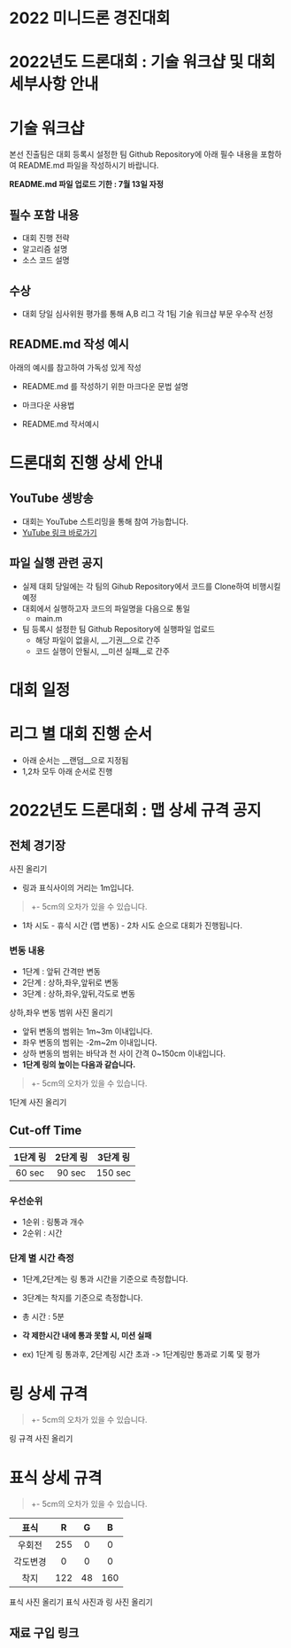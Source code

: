 # 2022 미니드론 경진대회

# 2022년도 드론대회 : 기술 워크샵 및 대회 세부사항 안내

# 기술 워크샵

본선 진출팀은 대회 등록시 설정한 팀 Github Repository에 아래 필수 내용을 포함하여 README.md 파일을 작성하시기 바랍니다.

__README.md 파일 업로드 기한 : 7월 13일 자정__

## 필수 포함 내용

* 대회 진행 전략
* 알고리즘 설명
* 소스 코드 설명


## 수상
* 대회 당일 심사위원 평가를 통해 A,B 리그 각 1팀 기술 워크샵 부문 우수작 선정


## README.md 작성 예시

아래의 예시를 참고하여 가독성 있게 작성
* README.md 를 작성하기 위한 마크다운 문법 설명
* 마크다운 사용법

* README.md 작서예시


# 드론대회 진행 상세 안내

## YouTube 생방송
* 대회는 YouTube 스트리밍을 통해 참여 가능합니다.
* [YuTube 링크 바로가기]()

## 파일 실행 관련 공지
* 실제 대회 당일에는 각 팀의 Gihub Repository에서 코드를 Clone하여 비행시킬 예정
* 대회에서 실행하고자 코드의 파일명을 다음으로 통일
  * main.m
* 팀 등록시 설정한 팀 Github Repository에 실행파일 업로드
  * 해당 파일이 없을시, __기권__으로 간주
  * 코드 실행이 안될시, __미션 실패__로 간주
  
# 대회 일정

# 리그 별 대회 진행 순서

* 아래 순서는 __랜덤__으로 지정됨
* 1,2차 모두 아래 순서로 진행



# 2022년도 드론대회 : 맵 상세 규격 공지

## 전체 경기장

사진 올리기

* 링과 표식사이의 거리는 1m입니다.
> +- 5cm의 오차가 있을 수 있습니다.
* 1차 시도 - 휴식 시간 (맵 변동) - 2차 시도 순으로 대회가 진행됩니다.

### 변동 내용

* 1단계 : 앞뒤 간격만 변동
* 2단계 : 상하,좌우,앞뒤로 변동
* 3단계 : 상하,좌우,앞뒤,각도로 변동

상하,좌우 변동 범위 사진 올리기

* 앞뒤 변동의 범위는 1m~3m 이내입니다.
* 좌우 변동의 범위는 -2m~2m 이내입니다.
* 상하 변동의 범위는 바닥과 천 사이 간격 0~150cm 이내입니다.
* __1단계 링의 높이는 다음과 같습니다.__
> +- 5cm의 오차가 있을 수 있습니다.

1단계 사진 올리기


## Cut-off Time

|1단계 링|2단계 링|3단계 링|
|:--:|:--:|:--:|
|60 sec|90 sec|150 sec|

### 우선순위
* 1순위 : 링통과 개수
* 2순위 : 시간

### 단계 별 시간 측정
* 1단계,2단계는 링 통과 시간을 기준으로 측정합니다.
* 3단계는 착지를 기준으로 측정합니다.
* 총 시간 : 5분

* __각 제한시간 내에 통과 못할 시, 미션 실패__
* ex) 1단계 링 통과후, 2단계링 시간 초과 -> 1단계링만 통과로 기록 및 평가


# 링 상세 규격
> +- 5cm의 오차가 있을 수 있습니다.

링 규격 사진 올리기

# 표식 상세 규격
> +- 5cm의 오차가 있을 수 있습니다.

|표식|R|G|B|
|:--:|:--:|:--:|:--:|
|우회전|255|0|0|
|각도변경|0|0|0|
|착지|122|48|160|

표식 사진 올리기
표식 사진과 링 사진 올리기

## 재료 구입 링크


##
